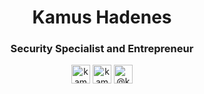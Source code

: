 <h1 align="center">Kamus Hadenes</h1>
<h3 align="center">Security Specialist and Entrepreneur</h3>



<p align="center">
<a href="https://twitter.com/kamushadenes" target="blank"><img align="center" src="https://cdn.jsdelivr.net/npm/simple-icons@3.0.1/icons/twitter.svg" alt="kamushadenes" height="30" width="30" /></a>
<a href="https://linkedin.com/in/kamushadenes" target="blank"><img align="center" src="https://cdn.jsdelivr.net/npm/simple-icons@3.0.1/icons/linkedin.svg" alt="kamushadenes" height="30" width="30" /></a>
<a href="https://medium.com/@kamushadenes" target="blank"><img align="center" src="https://cdn.jsdelivr.net/npm/simple-icons@3.0.1/icons/medium.svg" alt="@kamushadenes" height="30" width="30" /></a>
</p>
